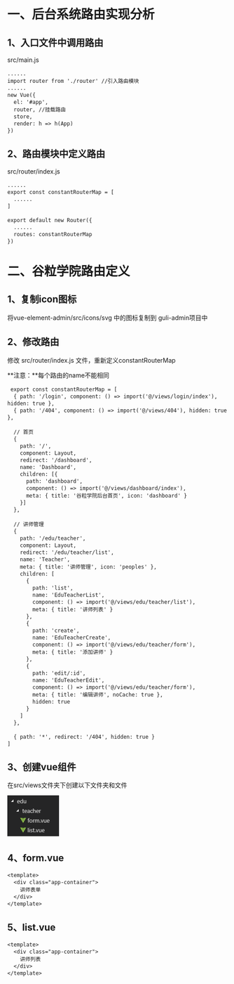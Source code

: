 # 一、后台系统路由实现分析 

## 1、入口文件中调用路由

src/main.js

```
......
import router from './router' //引入路由模块
......
new Vue({
  el: '#app',
  router, //挂载路由
  store,
  render: h => h(App)
})
```

## 2、路由模块中定义路由

src/router/index.js

```
......
export const constantRouterMap = [
  ......
]

export default new Router({
  ......
  routes: constantRouterMap
})    
```

# 二、谷粒学院路由定义

## 1、复制icon图标

将vue-element-admin/src/icons/svg 中的图标复制到 guli-admin项目中

## 2、修改路由

修改 src/router/index.js 文件，重新定义constantRouterMap

**注意：**每个路由的name不能相同

```
 export const constantRouterMap = [
  { path: '/login', component: () => import('@/views/login/index'), hidden: true },
  { path: '/404', component: () => import('@/views/404'), hidden: true },

  // 首页
  {
    path: '/',
    component: Layout,
    redirect: '/dashboard',
    name: 'Dashboard',
    children: [{
      path: 'dashboard',
      component: () => import('@/views/dashboard/index'),
      meta: { title: '谷粒学院后台首页', icon: 'dashboard' }
    }]
  },

  // 讲师管理
  {
    path: '/edu/teacher',
    component: Layout,
    redirect: '/edu/teacher/list',
    name: 'Teacher',
    meta: { title: '讲师管理', icon: 'peoples' },
    children: [
      {
        path: 'list',
        name: 'EduTeacherList',
        component: () => import('@/views/edu/teacher/list'),
        meta: { title: '讲师列表' }
      },
      {
        path: 'create',
        name: 'EduTeacherCreate',
        component: () => import('@/views/edu/teacher/form'),
        meta: { title: '添加讲师' }
      },
      {
        path: 'edit/:id',
        name: 'EduTeacherEdit',
        component: () => import('@/views/edu/teacher/form'),
        meta: { title: '编辑讲师', noCache: true },
        hidden: true
      }
    ]
  },

  { path: '*', redirect: '/404', hidden: true }
]
```

## 3、创建vue组件

在src/views文件夹下创建以下文件夹和文件

![img](./assets/105c6a93-efd3-4e7b-937a-d46c202b7084.png)

## 4、form.vue

```
<template>
  <div class="app-container">
    讲师表单
  </div>
</template>
```

## 5、list.vue

```
<template>
  <div class="app-container">
    讲师列表
  </div>
</template>
```